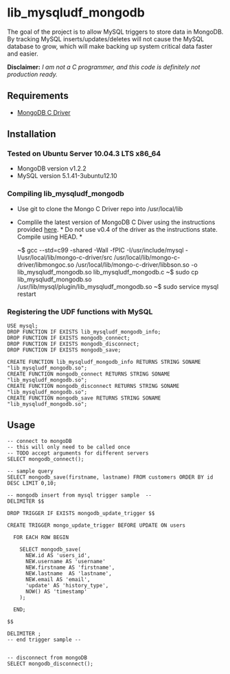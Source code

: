 # lib_mysqludf_mongodb

The goal of the project is to allow MySQL triggers to store data in MongoDB.  By tracking MySQL inserts/updates/deletes will not cause the MySQL database to grow, which will make backing up system critical data faster and easier.

**Disclaimer:** *I am not a C programmer, and this code is definitely not production ready.*

## Requirements
*  [MongoDB C Driver](http://www.mongodb.org/display/DOCS/C+Language+Center)

## Installation

### Tested on Ubuntu Server 10.04.3 LTS x86_64
* MongoDB version v1.2.2
* MySQL version 5.1.41-3ubuntu12.10

### Compiling lib_mysqludf_mongodb
* Use git to clone the Mongo C Driver repo into /usr/local/lib
* Complile the latest version of MongoDB C Diver using the instructions provided [here](http://api.mongodb.org/c/current/building.html).  * Do not use v0.4 of the driver as the instructions state. Compile using HEAD. *

    ~$ gcc --std=c99 -shared -Wall -fPIC -I/usr/include/mysql -I/usr/local/lib/mongo-c-driver/src /usr/local/lib/mongo-c-driver/libmongoc.so /usr/local/lib/mongo-c-driver/libbson.so -o lib_mysqludf_mongodb.so lib_mysqludf_mongodb.c
    ~$ sudo cp lib_mysqludf_mongodb.so /usr/lib/mysql/plugin/lib_mysqludf_mongodb.so
    ~$ sudo service mysql restart

### Registering the UDF functions with MySQL
    USE mysql;
    DROP FUNCTION IF EXISTS lib_mysqludf_mongodb_info;
    DROP FUNCTION IF EXISTS mongodb_connect;
    DROP FUNCTION IF EXISTS mongodb_disconnect;
    DROP FUNCTION IF EXISTS mongodb_save;

    CREATE FUNCTION lib_mysqludf_mongodb_info RETURNS STRING SONAME "lib_mysqludf_mongodb.so";
    CREATE FUNCTION mongodb_connect RETURNS STRING SONAME "lib_mysqludf_mongodb.so";
    CREATE FUNCTION mongodb_disconnect RETURNS STRING SONAME "lib_mysqludf_mongodb.so";
    CREATE FUNCTION mongodb_save RETURNS STRING SONAME "lib_mysqludf_mongodb.so";

## Usage
    -- connect to mongoDB
    -- this will only need to be called once
    -- TODO accept arguments for different servers
    SELECT mongodb_connect();

    -- sample query
    SELECT mongodb_save(firstname, lastname) FROM customers ORDER BY id DESC LIMIT 0,10;

    -- mongodb insert from mysql trigger sample  --
    DELIMITER $$

    DROP TRIGGER IF EXISTS mongodb_update_trigger $$
     
    CREATE TRIGGER mongo_update_trigger BEFORE UPDATE ON users
      
      FOR EACH ROW BEGIN
      
        SELECT mongodb_save(
          NEW.id AS 'users_id',
          NEW.username AS 'username'
          NEW.firstname AS 'firstname', 
          NEW.lastname  AS 'lastname',
          NEW.email AS 'email',
          'update' AS 'history_type',
          NOW() AS 'timestamp'
        );
     
      END;

    $$

    DELIMITER ;
    -- end trigger sample --


    -- disconnect from mongoDB
    SELECT mongodb_disconnect();
